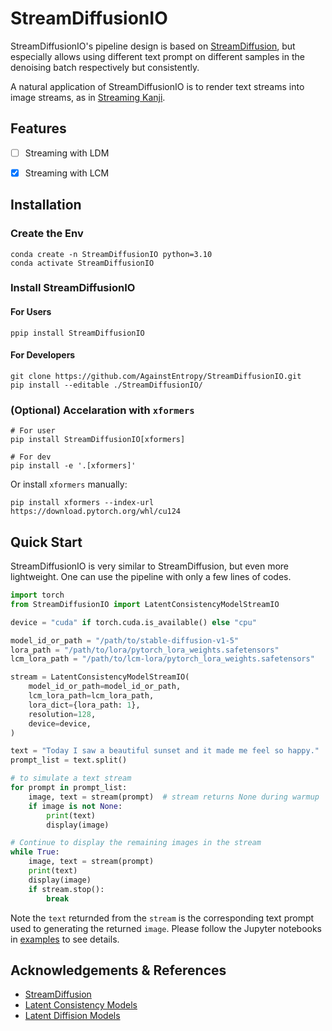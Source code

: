# StreamDiffusionIO

StreamDiffusionIO's pipeline design is based on [StreamDiffusion](https://github.com/cumulo-autumn/StreamDiffusion), but especially allows using different text prompt on different samples in the denoising batch respectively but consistently.


A natural application of StreamDiffusionIO is to render text streams into image streams, as in [Streaming Kanji](https://github.com/AgainstEntropy/kanji).

## Features

- [ ] Streaming with LDM
- [x] Streaming with LCM


## Installation

### Create the Env

```shell
conda create -n StreamDiffusionIO python=3.10
conda activate StreamDiffusionIO
```

### Install StreamDiffusionIO

#### For Users

```shell
ppip install StreamDiffusionIO
```

#### For Developers

```shell
git clone https://github.com/AgainstEntropy/StreamDiffusionIO.git
pip install --editable ./StreamDiffusionIO/
```

### (Optional) Accelaration with `xformers`

```shell
# For user
pip install StreamDiffusionIO[xformers]

# For dev
pip install -e '.[xformers]'
```

Or install `xformers` manually:

```shell
pip install xformers --index-url https://download.pytorch.org/whl/cu124
```

## Quick Start

StreamDiffusionIO is very similar to StreamDiffusion, but even more lightweight. One can use the pipeline with only a few lines of codes.

```python
import torch
from StreamDiffusionIO import LatentConsistencyModelStreamIO

device = "cuda" if torch.cuda.is_available() else "cpu"

model_id_or_path = "/path/to/stable-diffusion-v1-5"
lora_path = "/path/to/lora/pytorch_lora_weights.safetensors"
lcm_lora_path = "/path/to/lcm-lora/pytorch_lora_weights.safetensors"

stream = LatentConsistencyModelStreamIO(
    model_id_or_path=model_id_or_path,
    lcm_lora_path=lcm_lora_path,
    lora_dict={lora_path: 1},
    resolution=128,
    device=device,
)

text = "Today I saw a beautiful sunset and it made me feel so happy."
prompt_list = text.split()

# to simulate a text stream
for prompt in prompt_list:
    image, text = stream(prompt)  # stream returns None during warmup
    if image is not None:
        print(text)
        display(image)

# Continue to display the remaining images in the stream 
while True:
    image, text = stream(prompt)
    print(text)
    display(image)
    if stream.stop():
        break
```

Note the `text` returnded from the `stream` is the corresponding text prompt used to generating the returned `image`.
Please follow the Jupyter notebooks in [examples](./examples/) to see details.


## Acknowledgements & References

- [StreamDiffusion](https://github.com/cumulo-autumn/StreamDiffusion)
- [Latent Consistency Models](https://github.com/huggingface/diffusers/tree/main/examples/consistency_distillation)
- [Latent Diffision Models](https://github.com/CompVis/latent-diffusion/tree/main)
